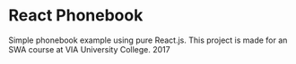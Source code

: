 # React Phonebook
Simple phonebook example using pure React.js.
This project is made for an SWA course at VIA University College. 2017